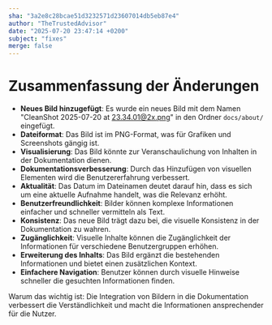 ```yaml
---
sha: "3a2e8c28bcae51d3232571d23607014db5eb87e4"
author: "TheTrustedAdvisor"
date: "2025-07-20 23:47:14 +0200"
subject: "fixes"
merge: false
---
```


# Zusammenfassung der Änderungen

- **Neues Bild hinzugefügt**: Es wurde ein neues Bild mit dem Namen "CleanShot 2025-07-20 at 23.34.01@2x.png" in den Ordner `docs/about/` eingefügt.
- **Dateiformat**: Das Bild ist im PNG-Format, was für Grafiken und Screenshots gängig ist.
- **Visualisierung**: Das Bild könnte zur Veranschaulichung von Inhalten in der Dokumentation dienen.
- **Dokumentationsverbesserung**: Durch das Hinzufügen von visuellen Elementen wird die Benutzererfahrung verbessert.
- **Aktualität**: Das Datum im Dateinamen deutet darauf hin, dass es sich um eine aktuelle Aufnahme handelt, was die Relevanz erhöht.
- **Benutzerfreundlichkeit**: Bilder können komplexe Informationen einfacher und schneller vermitteln als Text.
- **Konsistenz**: Das neue Bild trägt dazu bei, die visuelle Konsistenz in der Dokumentation zu wahren.
- **Zugänglichkeit**: Visuelle Inhalte können die Zugänglichkeit der Informationen für verschiedene Benutzergruppen erhöhen.
- **Erweiterung des Inhalts**: Das Bild ergänzt die bestehenden Informationen und bietet einen zusätzlichen Kontext.
- **Einfachere Navigation**: Benutzer können durch visuelle Hinweise schneller die gesuchten Informationen finden.

Warum das wichtig ist: Die Integration von Bildern in die Dokumentation verbessert die Verständlichkeit und macht die Informationen ansprechender für die Nutzer.

